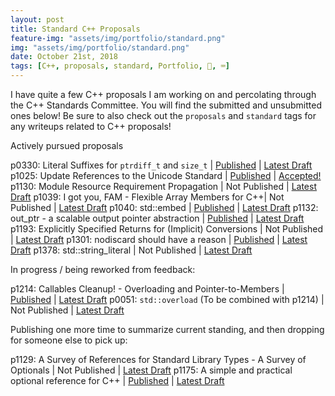 ```yaml
---
layout: post
title: Standard C++ Proposals
feature-img: "assets/img/portfolio/standard.png"
img: "assets/img/portfolio/standard.png"
date: October 21st, 2018
tags: [C++, proposals, standard, Portfolio, 🚌, ⌨️]
---
```


I have quite a few C++ proposals I am working on and percolating through the C++ Standards Committee. You will find the submitted and unsubmitted ones below! Be sure to also check out the `proposals` and `standard` tags for any writeups related to C++ proposals!

Actively pursued proposals

p0330: Literal Suffixes for `ptrdiff_t` and `size_t` | [Published](https://wg21.link/p0330) | [Latest Draft](/vendor/future_cxx/papers/d0330.html)
p1025: Update References to the Unicode Standard | [Published](https://wg21.link/p1025) | [Accepted!](https://wg21.link/p1025)
p1130: Module Resource Requirement Propagation | Not Published | [Latest Draft](https://thephd.github.io/vendor/future_cxx/papers/d1130.html)
p1039: I got you, FAM - Flexible Array Members for C++| Not Published | [Latest Draft](/vendor/future_cxx/papers/d1039.html)
p1040: std::embed | [Published](https://wg21.link/p1040) | [Latest Draft](/vendor/future_cxx/papers/d1040.html)
p1132: out_ptr - a scalable output pointer abstraction | [Published](https://wg21.link/p1132) | [Latest Draft](/vendor/future_cxx/papers/d1132.html)
p1193: Explicitly Specified Returns for (Implicit) Conversions | Not Published | [Latest Draft](/vendor/future_cxx/papers/d1193.html)
p1301: nodiscard should have a reason | [Published](https://wg21.link/p1301) | [Latest Draft](/vendor/future_cxx/papers/d1301.html)
p1378: std::string_literal | Not Published | [Latest Draft](/vendor/future_cxx/papers/d1378.html)


In progress / being reworked from feedback:

p1214: Callables Cleanup! - Overloading and Pointer-to-Members | [Published](https://wg21.link/p1214) | [Latest Draft](/vendor/future_cxx/papers/d1214.html)
p0051: `std::overload` (To be combined with p1214) | Not Published | [Latest Draft](/vendor/future_cxx/papers/d0051.html)


Publishing one more time to summarize current standing, and then dropping for someone else to pick up:

p1129: A Survey of References for Standard Library Types - A Survey of Optionals | Not Published | [Latest Draft](/vendor/future_cxx/papers/d1129.html)
p1175: A simple and practical optional reference for C++ | [Published](https://wg21.link/p1175) | [Latest Draft](/vendor/future_cxx/papers/d1175.html)
